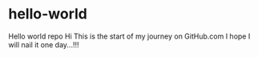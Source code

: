 # hello-world
Hello world repo
Hi This is the start of my journey on GitHub.com
I hope I will nail it one day...!!! 

